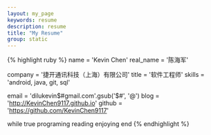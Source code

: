 ```yaml
---
layout: my_page
keywords: resume
description: resume
title: "My Resume"
group: static
---
```


{% highlight ruby %}
name = 'Kevin Chen'
real_name = '陈海军'

company = '捷开通讯科技（上海）有限公司'
title = '软件工程师'
skills = 'android, java, git, sql'

email = 'dilukevin$#gmail.com'.gsub('$#', '@')
blog = 'http://KevinChen9117.github.io'
github = 'https://github.com/KevinChen9117'

while true
  programing
  reading
  enjoying
end
{% endhighlight %}